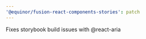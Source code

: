 ```yaml
---
'@equinor/fusion-react-components-stories': patch
---
```


Fixes storybook build issues with @react-aria
